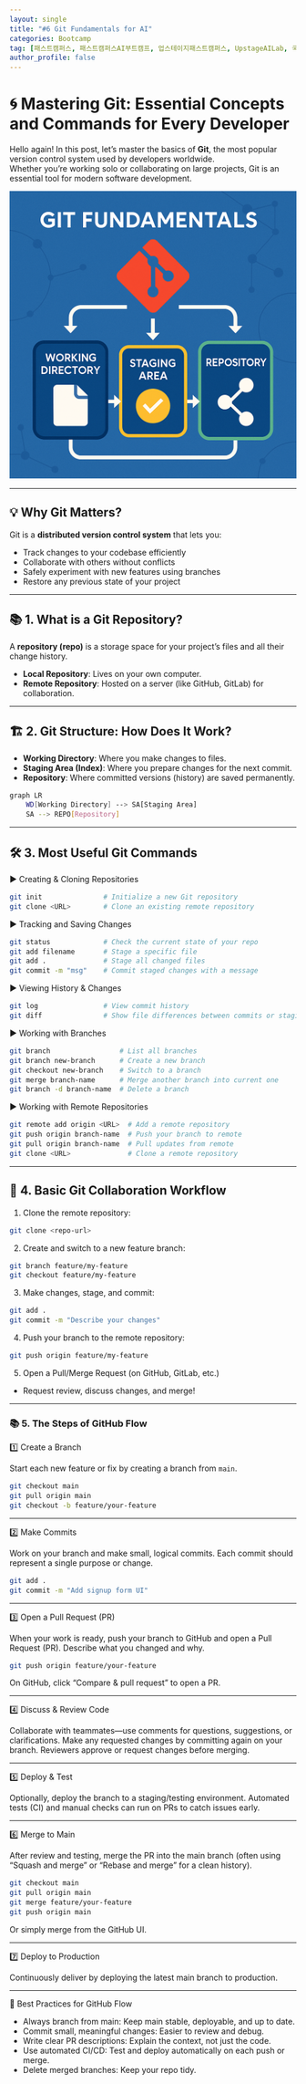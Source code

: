 ```yaml
---
layout: single
title: "#6 Git Fundamentals for AI"
categories: Bootcamp
tag: [패스트캠퍼스, 패스트캠퍼스AI부트캠프, 업스테이지패스트캠퍼스, UpstageAILab, 국비지원, 패스트캠퍼스업스테이지에이아이랩, 패스트캠퍼스업스테이지부트캠프]
author_profile: false
---
```



# 🌀 Mastering Git: Essential Concepts and Commands for Every Developer

Hello again! In this post, let’s master the basics of **Git**, the most popular version control system used by developers worldwide.  
Whether you’re working solo or collaborating on large projects, Git is an essential tool for modern software development.

![Git Fundamentals](/assets/images/git_fundamentals.png)

---

## 💡 Why Git Matters?

Git is a **distributed version control system** that lets you:

- Track changes to your codebase efficiently
- Collaborate with others without conflicts
- Safely experiment with new features using branches
- Restore any previous state of your project

---

## 📚 1. What is a Git Repository?

A **repository (repo)** is a storage space for your project’s files and all their change history.

- **Local Repository**: Lives on your own computer.
- **Remote Repository**: Hosted on a server (like GitHub, GitLab) for collaboration.

---

## 🏗️ 2. Git Structure: How Does It Work?

- **Working Directory**: Where you make changes to files.
- **Staging Area (Index)**: Where you prepare changes for the next commit.
- **Repository**: Where committed versions (history) are saved permanently.

```bash
graph LR
    WD[Working Directory] --> SA[Staging Area]
    SA --> REPO[Repository]
```

---

## 🛠️ 3. Most Useful Git Commands

▶️ Creating & Cloning Repositories

```bash
git init               # Initialize a new Git repository
git clone <URL>        # Clone an existing remote repository
```

▶️ Tracking and Saving Changes

```bash
git status             # Check the current state of your repo
git add filename       # Stage a specific file
git add .              # Stage all changed files
git commit -m "msg"    # Commit staged changes with a message
```

▶️ Viewing History & Changes

```bash
git log                # View commit history
git diff               # Show file differences between commits or staging
```

▶️ Working with Branches

```bash
git branch                 # List all branches
git branch new-branch      # Create a new branch
git checkout new-branch    # Switch to a branch
git merge branch-name      # Merge another branch into current one
git branch -d branch-name  # Delete a branch
```

▶️ Working with Remote Repositories

```bash
git remote add origin <URL>  # Add a remote repository
git push origin branch-name  # Push your branch to remote
git pull origin branch-name  # Pull updates from remote
git clone <URL>              # Clone a remote repository
```
---

## 🧩 4. Basic Git Collaboration Workflow
1.	Clone the remote repository:

```bash
git clone <repo-url>
```

2.	Create and switch to a new feature branch:

```bash
git branch feature/my-feature
git checkout feature/my-feature
```

3.	Make changes, stage, and commit:

``` bash
git add .
git commit -m "Describe your changes"
```

4.	Push your branch to the remote repository:

```bash
git push origin feature/my-feature
```

5.	Open a Pull/Merge Request (on GitHub, GitLab, etc.)
- Request review, discuss changes, and merge!

---

### 📚 5. The Steps of GitHub Flow

1️⃣ Create a Branch

Start each new feature or fix by creating a branch from `main`.

```bash
git checkout main
git pull origin main
git checkout -b feature/your-feature
```
---

2️⃣ Make Commits

Work on your branch and make small, logical commits. Each commit should represent a single purpose or change.

```bash
git add .
git commit -m "Add signup form UI"
```
---

3️⃣ Open a Pull Request (PR)

When your work is ready, push your branch to GitHub and open a Pull Request (PR).
Describe what you changed and why.

```bash
git push origin feature/your-feature
```

On GitHub, click “Compare & pull request” to open a PR.

---

4️⃣ Discuss & Review Code

Collaborate with teammates—use comments for questions, suggestions, or clarifications.
Make any requested changes by committing again on your branch.
Reviewers approve or request changes before merging.

---

5️⃣ Deploy & Test

Optionally, deploy the branch to a staging/testing environment.
Automated tests (CI) and manual checks can run on PRs to catch issues early.

---

6️⃣ Merge to Main

After review and testing, merge the PR into the main branch (often using “Squash and merge” or “Rebase and merge” for a clean history).

```bash
git checkout main
git pull origin main
git merge feature/your-feature
git push origin main
```

Or simply merge from the GitHub UI.

---

7️⃣ Deploy to Production

Continuously deliver by deploying the latest main branch to production.

---

🔑 Best Practices for GitHub Flow
- Always branch from main: Keep main stable, deployable, and up to date.
- Commit small, meaningful changes: Easier to review and debug.
- Write clear PR descriptions: Explain the context, not just the code.
- Use automated CI/CD: Test and deploy automatically on each push or merge.
- Delete merged branches: Keep your repo tidy.





